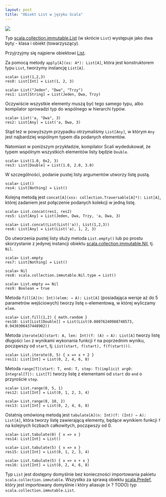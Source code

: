 ```yaml
---
layout: post
title: "Obiekt List w języku Scala"
---
```


<a href="http://www.scala-lang.org/"><img border="0" src="{{ site.baseurl }}/images/scala-logo.png" /></a>

Typ [scala.collection.immutable.List](http://www.scala-lang.org/api/current/index.html#scala.collection.immutable.List) (w skrócie `List`) występuje jako dwa byty - klasa i obiekt (towarzyszący).

Przyjrzyjmy się najpierw obiektowi [List](http://www.scala-lang.org/api/current/index.html#scala.collection.immutable.List$).

Za pomocą metody `apply[A](xs: A*): List[A]`, która jest konstruktorem typu `List`, tworzymy instancję `List[A]`.

	scala> List(1,2,3)
	res0: List[Int] = List(1, 2, 3)

	scala> List("Jeden", "Dwa", "Trzy")
	res1: List[String] = List(Jeden, Dwa, Trzy)

Oczywiście wszystkie elementy muszą być tego samego typu, albo kompilator sprowadzi typ do wspólnego w hierarchi typów.

	scala> List('a, "Dwa", 3)
	res2: List[Any] = List('a, Dwa, 3)

Stąd też w powyższym przypadku otrzymaliśmy `List[Any]`, w którym `Any` jest najbardziej wspólnym typem dla podanych elementów.

Natomiast w poniższym przykładzie, kompilator Scali wydedukował, że typem wspólnym wszystkich elementów listy będzie `Double`.

	scala> List(1.0, 0x2, 3)
	res3: List[Double] = List(1.0, 2.0, 3.0)

W szczególności, podanie pustej listy argumentów utworzy listę pustą.

	scala> List()
	res4: List[Nothing] = List()

Kolejną metodą jest `concat[A](xss: collection.Traversable[A]*): List[A]`, której zadaniem jest połączenie podanych kolekcji w jedną listę.

	scala> List.concat(res1, res2)
	res5: List[Any] = List(Jeden, Dwa, Trzy, 'a, Dwa, 3)

	scala> List.concat(List(List('a)), List(1,2,3))
	res6: List[Any] = List(List('a), 1, 2, 3)

Do utworzenia pustej listy służy metoda `List.empty()` lub po prostu skorzystanie z jedynej instancji obiektu [scala.collection.immutable.Nil](http://www.scala-lang.org/api/current/index.html#scala.collection.immutable.Nil$), tj. `Nil`.

	scala> List.empty
	res7: List[Nothing] = List()

	scala> Nil
	res8: scala.collection.immutable.Nil.type = List()

	scala> List.empty == Nil
	res9: Boolean = true

Metoda `fill[A](n: Int)(elem: ⇒ A): List[A]` (posiadająca wersje aż do 5 parametrów wejściowych) tworzy listę `n`-elementową, w której wyliczamy `elem`.

	scala> List.fill(1,2) { math.random }
	res10: List[List[Double]] = List(List(0.08076240988748573, 0.9430306437448902))

Metoda `iterate[A](start: A, len: Int)(f: (A) ⇒ A): List[A]` tworzy listę długości `len` z wynikami wykonania funkcji `f` na poprzednim wyniku, począwszy od `start`, tj. `List(start, f(start), f(f(start)))`.

	scala> List.iterate(0, 5) { x => x + 2 }
	res11: List[Int] = List(0, 2, 4, 6, 8)

Metoda `range[T](start: T, end: T, step: T)(implicit arg0: Integral[T]): List[T]` tworzy listę z elementami od `start` do `end` o przyroście `step`.

	scala> List.range(0, 5, 1)
	res12: List[Int] = List(0, 1, 2, 3, 4)

	scala> List.range(0, 10, 2)
	res13: List[Int] = List(0, 2, 4, 6, 8)

Ostatnią omówioną metodą jest `tabulate[A](n: Int)(f: (Int) ⇒ A): List[A]`, która tworzy listę zawierającą elementy, będące wynikiem funkcji `f` na kolejnych liczbach całkowitych, począwszy od 0.

	scala> List.tabulate(0) { x => x }
	res14: List[Int] = List()

	scala> List.tabulate(5) { x => x }
	res15: List[Int] = List(0, 1, 2, 3, 4)

	scala> List.tabulate(5) { x => x + x }
	res16: List[Int] = List(0, 2, 4, 6, 8)

Typ `List` jest dostępny domyślnie bez konieczności importowania pakietu `scala.collection.immutable`. Wszystko za sprawą obiektu [scala.Predef](http://www.scala-lang.org/api/current/index.html#scala.Predef$), który jest importowany domyślnie i który aliasuje (« ? TODO) typ `scala.collection.immutable.List`.
